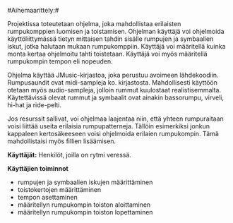 #Aihemaarittely:# 

Projektissa toteutetaan ohjelma, joka mahdollistaa erilaisten rumpukomppien luomisen ja toistamisen. Ohjelman käyttäjä voi ohjelmoida käyttöliittymässä tietyn mittaisen tahdin sisälle rumpujen ja symbaalien iskut, jotka halutaan mukaan rumpukomppiin. Käyttäjä voi määritellä kuinka monta kertaa ohjelmoitu tahti toistetaan. Käyttäjä voi myös määritellä rumpukompin tempon eli nopeuden. 

Ohjelma käyttää JMusic-kirjastoa, joka perustuu avoimeen lähdekoodiin. Rumpusaundit ovat midi-sampleja ko. kirjastosta. Mahdollisesti käyttöön otetaan myös audio-sampleja, jolloin rummut kuulostaat realistisemmalta. Käytettävissä olevat rummut ja symbaalit ovat ainakin bassorumpu, virveli, hi-hat ja ride-pelti.
  
Jos resurssit sallivat, voi ohjelmaa laajentaa niin, että yhteen rumpuraitaan voisi liittää useita erilaisia rumpupatterneja. Tällöin esimerkiksi jonkun kappaleen kertosäkeeseen voisi ohjelmoida erilaien rumpukompin. Tämä mahdollistaisi myös fillien lisäämisen.

**Käyttäjät:** Henkilöt, joilla on rytmi veressä.

**Käyttäjien toiminnot**

- rumpujen ja symbaalien iskujen määrittäminen
- toistokertojen määrittäminen
- tempon asettaminen
- määritellyn rumpukompin toiston aloittaminen
- määritellyn rumpukompin toiston lopettaminen

 
